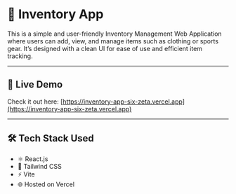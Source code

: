 # 🧾 Inventory App

This is a simple and user-friendly Inventory Management Web Application where users can add, view, and manage items such as clothing or sports gear. It’s designed with a clean UI for ease of use and efficient item tracking.

---

## 🔗 Live Demo

Check it out here: [https://inventory-app-six-zeta.vercel.app](https://inventory-app-six-zeta.vercel.app)

---

## 🛠️ Tech Stack Used

- ⚛️ React.js  
- 💨 Tailwind CSS  
- ⚡ Vite  
- 🌐 Hosted on Vercel
